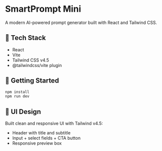 # SmartPrompt Mini

A modern AI-powered prompt generator built with React and Tailwind CSS.

## 🧰 Tech Stack

- React
- Vite
- Tailwind CSS v4.5
- @tailwindcss/vite plugin

## 🚀 Getting Started

```bash
npm install
npm run dev
```

## 🎨 UI Design

Built clean and responsive UI with Tailwind v4.5:
- Header with title and subtitle
- Input + select fields + CTA button
- Responsive preview box